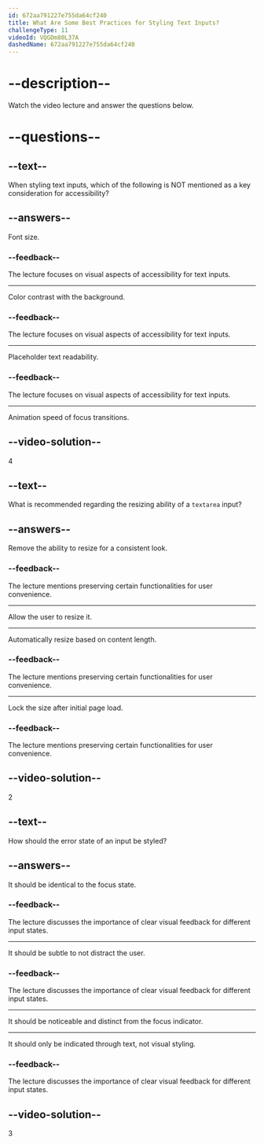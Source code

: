 ```yaml
---
id: 672aa791227e755da64cf240
title: What Are Some Best Practices for Styling Text Inputs?
challengeType: 11
videoId: VQGDm80L37A
dashedName: 672aa791227e755da64cf240
---
```


# --description--

Watch the video lecture and answer the questions below.

# --questions--

## --text--

When styling text inputs, which of the following is NOT mentioned as a key consideration for accessibility?

## --answers--

Font size.

### --feedback--

The lecture focuses on visual aspects of accessibility for text inputs.

---

Color contrast with the background.

### --feedback--

The lecture focuses on visual aspects of accessibility for text inputs.

---

Placeholder text readability.

### --feedback--

The lecture focuses on visual aspects of accessibility for text inputs.

---

Animation speed of focus transitions.

## --video-solution--

4

## --text--

What is recommended regarding the resizing ability of a `textarea` input?

## --answers--

Remove the ability to resize for a consistent look.

### --feedback--

The lecture mentions preserving certain functionalities for user convenience.

---

Allow the user to resize it.

---

Automatically resize based on content length.

### --feedback--

The lecture mentions preserving certain functionalities for user convenience.

---

Lock the size after initial page load.

### --feedback--

The lecture mentions preserving certain functionalities for user convenience.

## --video-solution--

2

## --text--

How should the error state of an input be styled?

## --answers--

It should be identical to the focus state.

### --feedback--

The lecture discusses the importance of clear visual feedback for different input states.

---

It should be subtle to not distract the user.

### --feedback--

The lecture discusses the importance of clear visual feedback for different input states.

---

It should be noticeable and distinct from the focus indicator.

---

It should only be indicated through text, not visual styling.

### --feedback--

The lecture discusses the importance of clear visual feedback for different input states.

## --video-solution--

3
